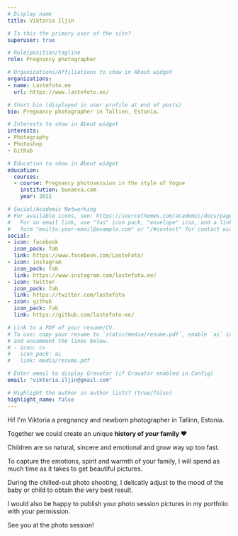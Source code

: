 ```yaml
---
# Display name
title: Viktoria Iljin

# Is this the primary user of the site?
superuser: true

# Role/position/tagline
role: Pregnancy photographer

# Organizations/Affiliations to show in About widget
organizations:
- name: Lastefoto.ee
  url: https://www.lastefoto.ee/

# Short bio (displayed in user profile at end of posts)
bio: Pregnancy photographer in Tallinn, Estonia.

# Interests to show in About widget
interests:
- Photography
- Photoshop
- Github

# Education to show in About widget
education:
  courses:
  - course: Pregnancy photosession in the style of Vogue
    institution: bunaeva.com
    year: 2021  

# Social/Academic Networking
# For available icons, see: https://sourcethemes.com/academic/docs/page-builder/#icons
#   For an email link, use "fas" icon pack, "envelope" icon, and a link in the
#   form "mailto:your-email@example.com" or "/#contact" for contact widget.
social:
- icon: facebook
  icon_pack: fab
  link: https://www.facebook.com/LasteFoto/
- icon: instagram
  icon_pack: fab
  link: https://www.instagram.com/lastefoto.ee/
- icon: twitter
  icon_pack: fab
  link: https://twitter.com/lastefoto
- icon: github
  icon_pack: fab
  link: https://github.com/lastefoto-ee/

# Link to a PDF of your resume/CV.
# To use: copy your resume to `static/media/resume.pdf`, enable `ai` icons in `params.toml`, 
# and uncomment the lines below.
# - icon: cv
#   icon_pack: ai
#   link: media/resume.pdf

# Enter email to display Gravatar (if Gravatar enabled in Config)
email: "viktoria.iljin@gmail.com"

# Highlight the author in author lists? (true/false)
highlight_name: false
---
```

Hi! I'm Viktoria a pregnancy and newborn photographer in Tallinn, Estonia.

Together we could create an unique **history of _your_ family ❤️**

Children are so natural, sincere and emotional and grow way up too fast.

To capture the emotions, spirit and warmth of your family, I will spend as much time as it takes to get beautiful pictures.

During the chilled-out photo shooting, I delicatly adjust to the mood of the baby or child to obtain the very best result. 

I would also be happy to publish your photo session pictures in my portfolio with your permission.

See you at the photo session!